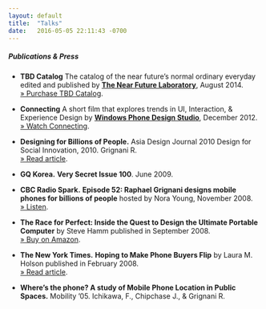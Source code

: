 ```yaml
---
layout: default
title:  "Talks"
date:   2016-05-05 22:11:43 -0700
---
```

##### Publications & Press

*   **TBD Catalog**
    The catalog of the near future’s normal ordinary everyday edited and published by **[The Near Future Laboratory](http://tbdcatalog.com/)**, August 2014.  
    [&raquo; Purchase TBD Catalog](http://nearfuturelaboratory.myshopify.com/products/tbd-catalog).

*   **Connecting**
    A short film that explores trends in UI, Interaction, & Experience Design by **[Windows Phone Design Studio](https://twitter.com/wpdesignteam)**, December 2012.  
    [&raquo; Watch Connecting](http://connectingthefilm.com/).

*   **Designing for Billions of People.**
    Asia Design Journal 2010 Design for Social Innovation, 2010\. Grignani R.  
    [&raquo; Read article](http://asiadesignjournal.blogspot.com/2011/12/asia-design-journal-vol5.html).

*   **GQ Korea.**
    **Very Secret Issue 100**. June 2009.

*   **CBC Radio Spark.**
    **Episode 52: Raphael Grignani designs mobile phones for billions of people** hosted by Nora Young, November 2008.  
    [&raquo; Listen](http://www.cbc.ca/radio/spark).

*   **The Race for Perfect: Inside the Quest to Design the Ultimate Portable Computer**
    by Steve Hamm published in September 2008.  
    [&raquo; Buy on Amazon](http://www.amazon.com/Race-Perfect-Ultimate-Portable-Computer/dp/0071606106/ref=sr_1_1?ie=UTF8&s=books&qid=1232926898&sr=1-1).

*   **The New York Times.**
    **Hoping to Make Phone Buyers Flip** by Laura M. Holson published in February 2008.  
    [&raquo; Read article](http://www.nytimes.com/2008/02/29/business/29cell.html?_r=1).

*   **Where’s the phone? A study of Mobile Phone Location in Public Spaces.**
    Mobility ’05\. Ichikawa, F., Chipchase J., & Grignani R.
